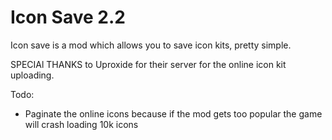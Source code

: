 # Icon Save 2.2

Icon save is a mod which allows you to save icon kits, pretty simple.

<cp>SPECIAl THANKS</c> to <cl>Uproxide</c> for their server for the online icon kit uploading.

Todo:

- Paginate the online icons because if the mod gets too popular the game will crash loading 10k icons